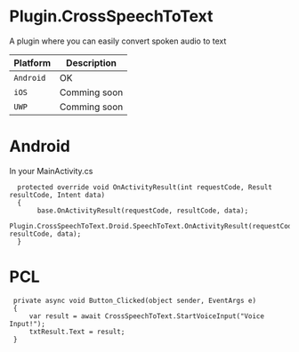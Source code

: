 # Plugin.CrossSpeechToText


A plugin where you can easily convert spoken audio to text



| Platform | Description |
| --- | --- |
| `Android` | OK |
| `iOS` | Comming soon |
| `UWP` | Comming soon |

# Android

In your MainActivity.cs
```
  protected override void OnActivityResult(int requestCode, Result resultCode, Intent data)
  {
       base.OnActivityResult(requestCode, resultCode, data);
       Plugin.CrossSpeechToText.Droid.SpeechToText.OnActivityResult(requestCode, resultCode, data);
  }
```

# PCL

```
 private async void Button_Clicked(object sender, EventArgs e)
 {
     var result = await CrossSpeechToText.StartVoiceInput("Voice Input!");
     txtResult.Text = result;
 }
 
```
